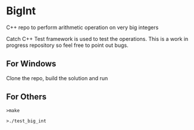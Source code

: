 # BigInt
C++ repo to perform arithmetic operation on very big integers

Catch C++ Test framework is used to test the operations. This is a work in progress repository so feel free to point out bugs. 

## For Windows
Clone the repo, build the solution and run 

## For Others
``` >make ```

``` >./test_big_int ```

